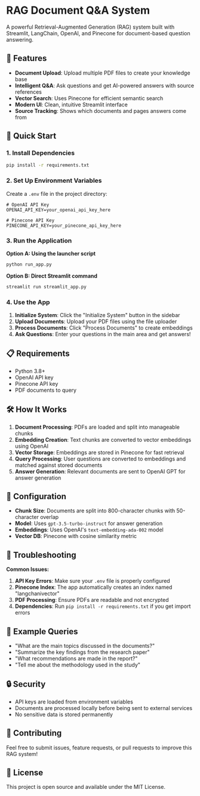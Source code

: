 # RAG Document Q&A System

A powerful Retrieval-Augmented Generation (RAG) system built with Streamlit, LangChain, OpenAI, and Pinecone for document-based question answering.

## 🌟 Features

- **Document Upload**: Upload multiple PDF files to create your knowledge base
- **Intelligent Q&A**: Ask questions and get AI-powered answers with source references
- **Vector Search**: Uses Pinecone for efficient semantic search
- **Modern UI**: Clean, intuitive Streamlit interface
- **Source Tracking**: Shows which documents and pages answers come from

## 🚀 Quick Start

### 1. Install Dependencies

```bash
pip install -r requirements.txt
```

### 2. Set Up Environment Variables

Create a `.env` file in the project directory:

```env
# OpenAI API Key
OPENAI_API_KEY=your_openai_api_key_here

# Pinecone API Key  
PINECONE_API_KEY=your_pinecone_api_key_here
```

### 3. Run the Application

**Option A: Using the launcher script**
```bash
python run_app.py
```

**Option B: Direct Streamlit command**
```bash
streamlit run streamlit_app.py
```

### 4. Use the App

1. **Initialize System**: Click the "Initialize System" button in the sidebar
2. **Upload Documents**: Upload your PDF files using the file uploader
3. **Process Documents**: Click "Process Documents" to create embeddings
4. **Ask Questions**: Enter your questions in the main area and get answers!

## 📋 Requirements

- Python 3.8+
- OpenAI API key
- Pinecone API key
- PDF documents to query

## 🛠️ How It Works

1. **Document Processing**: PDFs are loaded and split into manageable chunks
2. **Embedding Creation**: Text chunks are converted to vector embeddings using OpenAI
3. **Vector Storage**: Embeddings are stored in Pinecone for fast retrieval
4. **Query Processing**: User questions are converted to embeddings and matched against stored documents
5. **Answer Generation**: Relevant documents are sent to OpenAI GPT for answer generation

## 🔧 Configuration

- **Chunk Size**: Documents are split into 800-character chunks with 50-character overlap
- **Model**: Uses `gpt-3.5-turbo-instruct` for answer generation
- **Embeddings**: Uses OpenAI's `text-embedding-ada-002` model
- **Vector DB**: Pinecone with cosine similarity metric

## 🐛 Troubleshooting

**Common Issues:**

1. **API Key Errors**: Make sure your `.env` file is properly configured
2. **Pinecone Index**: The app automatically creates an index named "langchanivector"
3. **PDF Processing**: Ensure PDFs are readable and not encrypted
4. **Dependencies**: Run `pip install -r requirements.txt` if you get import errors

## 📝 Example Queries

- "What are the main topics discussed in the documents?"
- "Summarize the key findings from the research paper"
- "What recommendations are made in the report?"
- "Tell me about the methodology used in the study"

## 🔒 Security

- API keys are loaded from environment variables
- Documents are processed locally before being sent to external services
- No sensitive data is stored permanently

## 🤝 Contributing

Feel free to submit issues, feature requests, or pull requests to improve this RAG system!

## 📄 License

This project is open source and available under the MIT License.

